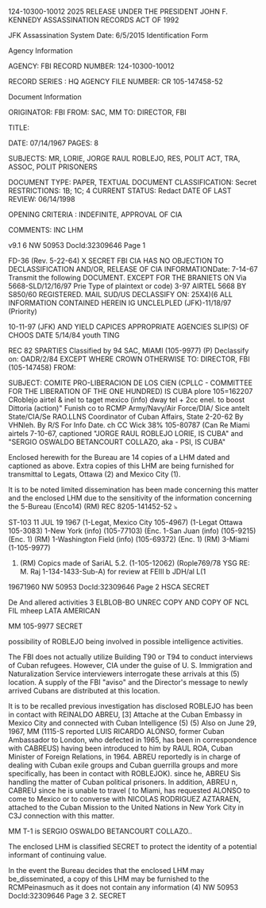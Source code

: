 124-10300-10012 2025 RELEASE UNDER THE PRESIDENT JOHN F. KENNEDY ASSASSINATION RECORDS ACT OF 1992

JFK Assassination System Date: 6/5/2015
Identification Form

Agency Information

AGENCY: FBI
RECORD NUMBER: 124-10300-10012

RECORD SERIES : HQ
AGENCY FILE NUMBER: CR 105-147458-52

Document Information

ORIGINATOR: FBI
FROM: SAC, MM
TO: DIRECTOR, FBI

TITLE:

DATE: 07/14/1967
PAGES: 8

SUBJECTS: MR, LORIE, JORGE RAUL ROBLEJO, RES, POLIT ACT, TRA,
ASSOC, POLIT PRISONERS

DOCUMENT TYPE: PAPER, TEXTUAL DOCUMENT
CLASSIFICATION: Secret
RESTRICTIONS: 1B; 1C; 4
CURRENT STATUS: Redact
DATE OF LAST REVIEW: 06/14/1998

OPENING CRITERIA : INDEFINITE, APPROVAL OF CIA

COMMENTS: INC LHM

v9.1 6
NW 50953 DocId:32309646 Page 1

FD-36 (Rev. 5-22-64)
X
SECRET
FBI
CIA HAS NO OBJECTION TO
DECLASSIFICATION AND/OR,
RELEASE OF CIA INFORMATIONDate: 7-14-67
Transmit the following DOCUMENT. EXCEPT FOR THE BRANIETS ON
Via
5668-SLD/12/16/97
Prie
Type of plaintext or code)
3-97
AIRTEL 5668 BY S850/60 REGISTERED. MAIL SUD/US
DECLASSIFY ON: 25X4)(6
ALL INFORMATION CONTAINED
HEREIN IG UNCLELPLED
(JFK)-11/18/97
(Priority)

10-11-97
(JFK)
AND YIELD CAPICES
APPROPRIATE AGENCIES
SLIP(S) OF CHOOS
DATE 5/14/84 youth
TING

REC 82 SPARTIES
Classified by
94
SAC, MIAMI (105-9977) (P) Declassify on: OADR/2/84
EXCEPT WHERE CROWN
OTHERWISE
TO: DIRECTOR, FBI (105-147458)
FROM:

SUBJECT: COMITE PRO-LIBERACION DE LOS CIEN
(CPLLC - COMMITTEE FOR THE LIBERATION
OF THE ONE HUNDRED)
IS CUBA
plore 105=162207
CRoblejo
airtel & inel to taget mexico (info)
dway
tel + 2cc enel. to boost Dittoria (action)" Funish co to RCMP
Army/Navy/Air Force/DIA/
Sice antelt
State/CIA/Se
RAO.LLNS
Coordinator of Cuban Affairs, State
2-20-62 By VHNleh.
By R/S For Info
Date.
ch
CC Wick
38%
105-80787 (Can
Re Miami airtels 7-10-67, captioned "JORGE
RAUL ROBLEJO LORIE, IS CUBA" and "SERGIO OSWALDO
BETANCOURT COLLAZO, aka - PSI, IS CUBA"

Enclosed herewith for the Bureau are 14 copies
of a LHM dated and captioned as above. Extra copies
of this LHM are being furnished for transmittal to
Legats, Ottawa (2) and Mexico City (1).

It is to be noted limited dissemination has
been made concerning this matter and the enclosed LHM
due to the sensitivity of the information concerning the
5-Bureau (Enco14) (RM)
REC 8205-141452-52
৯

ST-103
11 JUL 19 1967
(1-Legat, Mexico City 105-4967)
(1-Legat Ottawa 105-3083)
1-New York (info) (105-77103) (Enc.
1-San Juan (info) (105-9215) (Enc. 1) (RM)
1-Washington Field (info) (105-69372) (Enc. 1) (RM)
3-Miami
(1-105-9977)
1) (RM)
Copics made of SariAL 5.2.
(1-105-12062) (Rople769/78 YSG RE: M. Raj
1-134-1433-Sub-A) for review at FEIII b
JDH/al
L(1

19671960
NW 50953 DocId:32309646 Page 2
HSCA
SECRET

De
And allered
activities
3
ELBLOB-BO
UNREC COPY AND COPY OF
NCL FIL
mheep
LATA AMERICAN

MM 105-9977
SECRET

possibility of ROBLEJO being involved in possible intelligence
activities.

The FBI does not actually utilize Building T90
or T94 to conduct interviews of Cuban refugees. However,
CIA under the guise of U. S. Immigration and Naturalization
Service interviewers interrogate these arrivals at this (5)
location. A supply of the FBI "aviso" and the Director's
message to newly arrived Cubans are distributed at this
location.

It is to be recalled previous investigation has
disclosed ROBLEJO has been in contact with REINALDO ABREU, [3]
Attache at the Cuban Embassy in Mexico City and connected
with Cuban Intelligence (5)
(5)
Also on June 29, 1967, MM (1115-S reported LUIS
RICARDO ALONSO, former Cuban Ambassador to London, who
defected in 1965, has been in correspondence with CABREUS)
having been introduced to him by RAUL ROA, Cuban Minister
of Foreign Relations, in 1964. ABREU reportedly is in charge
of dealing with Cuban exile groups and Cuban guerrilla groups
and more specifically, has been in contact with ROBLEJOK).
since he, ABREU Sis handling the matter of Cuban political
prisoners. In addition, ABREU n, CABREU since he is unable to travel (
to Miami, has requested ALONSO to come to Mexico or to
converse with NICOLAS RODRIGUEZ AZTARAEN, attached to the
Cuban Mission to the United Nations in New York City in C3J
connection with this matter.

MM T-1 is SERGIO OSWALDO BETANCOURT COLLAZO..

The enclosed LHM is classified SECRET to protect
the identity of a potential informant of continuing value.

In the event the Bureau decides that the enclosed
LHM may be_disseminated, a copy of this LHM may be furnished
to the RCMPeinasmuch as it does not contain any information
(4)
NW 50953 DocId:32309646 Page 3
2.
SECRET
